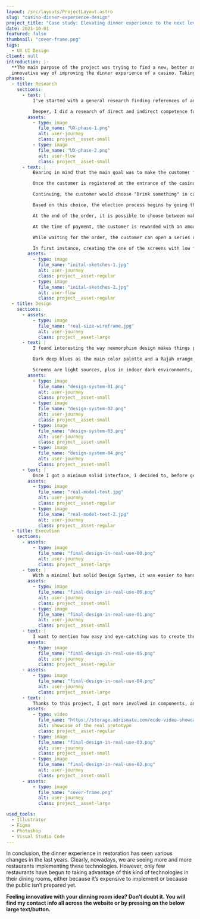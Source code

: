 ```yaml
---
layout: /src/layouts/ProjectLayout.astro
slug: "casino-dinner-experience-design"
project_title: "Case study: Elevating dinner experience to the next level"
date: 2021-10-01
featured: false
thumbnail: "cover-frame.png"
tags:
  - UX UI Design
client: null
introduction: |-
  **The main purpose of the project was trying to find a new, better and
  innovative way of improving the dinner experience of a casino. Taking advantage of the emerging new technologies is not just about website or mobile. It's about creating a new experience for your customers. So I decided to create a system which would allow casinos to create an interactive, easy and smart to use with what we are so use to use: touchable controls.**
phases:
  - title: Research
    sections:
      - text: |
          I've started with a general research finding references of anything that could help me to develop the product: Microsoft Windows 10 TeamOS, with its great Surface Hub for digital co-working or DigaliX, a company that provides interactive solutions for their clients and they are used to work with large screen media-size projects, for mentioning some.

          Deeper, I did a research of direct and indirect competence for analyzing pros and cons of both no matter its sector. The benefit of doing that is that you don't get closed to the same sector and instead, you have a wider range of what others are doing in different sectors than yours.
        assets:
          - type: image
            file_name: "UX-phase-1.png"
            alt: user-journey
            class: project__asset-small
          - type: image
            file_name: "UX-phase-2.png"
            alt: user-flow
            class: project__asset-small
      - text: |
          Bearing in mind that the main goal was to make the customer feel comfortable and enjoy a unique experience, the customer’s journey I set was the following:

          Once the customer is registered at the entrance of the casino, a profile is created. When you have a reservation created, you are assigned to a table with the number of registered members. They can freely choose which position on the table to sit in, so on the home screen they will find, among other features, a selector with their names. Otherwise, by default, the system randomly organizes a customer in every corner of the table. It's important that the waiter who accompanies the customers makes it clear that it's crucial for maintaining the experience, that each customer sits on their named positions.

          Continuing, the customer would choose "Drink something" in case of attending without an appointment or “Taste" with appointment.

          Based on this choice, the election process begins by going through different screens, with  categories to choose from Drink, Food and Dessert.

          At the end of the order, it is possible to choose between making a split payment or a single payment and inviting everyone on the table.

          At the time of payment, the customer is rewarded with an amount of credits based on the total spent, to use at the casino. This balance expires on the same day.

          While waiting for the order, the customer can open a series of applications on the entertainment screen. While waiting for your order to arrive you can only choose to order more drinks.

          In first instance, creating the one of the screens with low fidelity in a large piece of paper, really helped me to understand the size that its button should have.
        assets:
          - type: image
            file_name: "inital-sketches-1.jpg"
            alt: user-journey
            class: project__asset-regular
          - type: image
            file_name: "inital-sketches-2.jpg"
            alt: user-flow
            class: project__asset-regular
  - title: Design
    sections:
      - assets:
          - type: image
            file_name: "real-size-wireframe.jpg"
            alt: user-journey
            class: project__asset-large
      - text: |
          I found interesting the way neumorphism design makes things pop up and lively, and I thought it would be a good resource to explore more in deep. I got inspired in futuristic colorful interfaces and in some casino mobile games.

          Dark deep blues as the main color palette and a Rajah orange for the accent color, because of the tiger from the movie Aladdin. Tigers represent leadership and dynamism, something that’s very present in gambling.

          Screens are light sources, plus in indoor dark environments, if you want to highlight some content, it’s easier to do it on dark backgrounds providing the user easier-to-find action buttons.
        assets:
          - type: image
            file_name: "design-system-01.png"
            alt: user-journey
            class: project__asset-small
          - type: image
            file_name: "design-system-02.png"
            alt: user-journey
            class: project__asset-small
          - type: image
            file_name: "design-system-03.png"
            alt: user-journey
            class: project__asset-small
          - type: image
            file_name: "design-system-04.png"
            alt: user-journey
            class: project__asset-small
      - text: |
          Once I got a minimum solid interface, I decided to, before getting started on coding, try the UI scale and the accessibility of all the elements on a large screen, a real interactive table.
        assets:
          - type: image
            file_name: "real-model-test.jpg"
            alt: user-journey
            class: project__asset-regular
          - type: image
            file_name: "real-model-test-2.jpg"
            alt: user-journey
            class: project__asset-regular
  - title: Execution
    sections:
      - assets:
          - type: image
            file_name: "final-design-in-real-use-00.png"
            alt: user-journey
            class: project__asset-large
      - text: |
          With a minimal but solid Design System, it was easier to hand-off all the assets for the development phase. While it just required a basic functional prototype, I coded the main screen for selecting meals which is the same for both drinks and desserts so I put more effort on the UX/UI phases.
        assets:
          - type: image
            file_name: "final-design-in-real-use-06.png"
            alt: user-journey
            class: project__asset-small
          - type: image
            file_name: "final-design-in-real-use-01.png"
            alt: user-journey
            class: project__asset-small
      - text: |
          I want to mention how easy and eye-catching was to create the neumorphism effect with a box-shadow containing two shadows, each positioned opposite from the other, creating that pop or deep effect.
        assets:
          - type: image
            file_name: "final-design-in-real-use-05.png"
            alt: user-journey
            class: project__asset-regular
      - assets:
          - type: image
            file_name: "final-design-in-real-use-04.png"
            alt: user-journey
            class: project__asset-large
      - text: |
          Thanks to this project, I got more involved in components, and code-like features with the design tool Figma as well as more ways for setting CSS components in a quicker and more scalable way.
        assets:
          - type: video
            file_name: "https://storage.adrismate.com/ecde-video-showcase_1_stab_low.mp4"
            alt: showcase of the real prototype
            class: project__asset-regular
          - type: image
            file_name: "final-design-in-real-use-03.png"
            alt: user-journey
            class: project__asset-small
          - type: image
            file_name: "final-design-in-real-use-02.png"
            alt: user-journey
            class: project__asset-small
      - assets:
          - type: image
            file_name: "cover-frame.png"
            alt: user-journey
            class: project__asset-large

used_tools:
  - Illustrator
  - Figma
  - Photoshop
  - Visual Studio Code
---
```


In conclusion, the dinner experience in restoration has seen various changes in the last years. Clearly, nowadays, we are seeing more and more restaurants implementing these technologies.
However, only few restaurants have begun to taking advantage of this kind of technologies in their dining rooms, either because it’s expensive to implement or because the public isn’t prepared yet.

**Feeling innovative with your dinning room idea? Don’t doubt it. You will find my contact info all across the website or by pressing on the below large text/button.**
